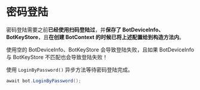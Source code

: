# 密码登陆

密码登陆需要之前**已经使用扫码登陆过**，并**保存了 BotDeviceInfo、BotKeyStore**，且**在创建 BotContext 的时候已将上述配置给到构造方法内**。

使用空的 BotDeviceInfo、BotKeyStore 会导致登陆失败，且如果 BotDeviceInfo 与 BotKeyStore 不匹配也会导致登陆失败！

使用 `LoginByPassword()` 异步方法等待密码登陆完成。

```csharp
await bot.LoginByPassword();
```
